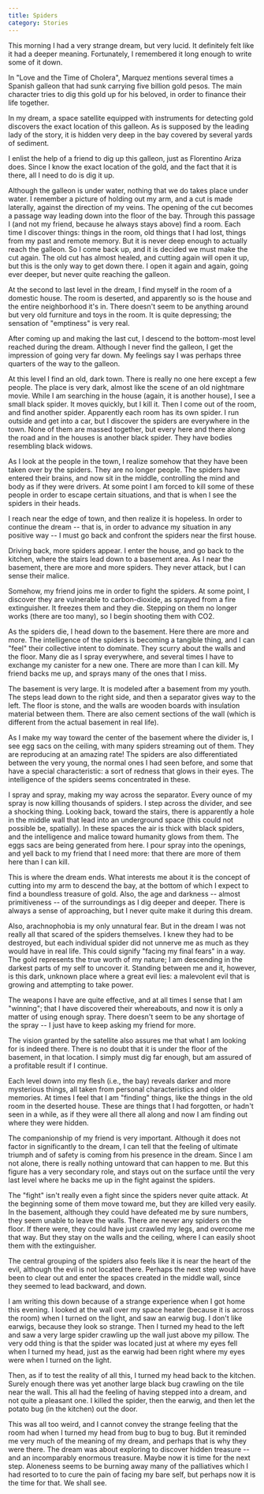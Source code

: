 ```yaml
---
title: Spiders
category: Stories
---
```


This morning I had a very strange dream, but very lucid.  It definitely
felt like it had a deeper meaning.  Fortunately, I remembered it long
enough to write some of it down.

In "Love and the Time of Cholera", Marquez mentions several times a
Spanish galleon that had sunk carrying five billion gold pesos.  The
main character tries to dig this gold up for his beloved, in order to
finance their life together.

In my dream, a space satellite equipped with instruments for detecting
gold discovers the exact location of this galleon.  As is supposed by
the leading lady of the story, it is hidden very deep in the bay covered
by several yards of sediment.

I enlist the help of a friend to dig up this galleon, just as Florentino
Ariza does.  Since I know the exact location of the gold, and the fact
that it is there, all I need to do is dig it up.

Although the galleon is under water, nothing that we do takes place
under water.  I remember a picture of holding out my arm, and a cut is
made laterally, against the direction of my veins.  The opening of the
cut becomes a passage way leading down into the floor of the bay.
Through this passage I (and not my friend, because he always stays
above) find a room.  Each time I discover things: things in the room,
old things that I had lost, things from my past and remote memory.  But
it is never deep enough to actually reach the galleon.  So I come back
up, and it is decided we must make the cut again.  The old cut has
almost healed, and cutting again will open it up, but this is the only
way to get down there.  I open it again and again, going ever deeper,
but never quite reaching the galleon.

At the second to last level in the dream, I find myself in the room of a
domestic house.  The room is deserted, and apparently so is the house
and the entire neighborhood it's in.  There doesn't seem to be anything
around but very old furniture and toys in the room.  It is quite
depressing; the sensation of "emptiness" is very real.

After coming up and making the last cut, I descend to the bottom-most
level reached during the dream.  Although I never find the galleon, I
get the impression of going very far down.  My feelings say I was
perhaps three quarters of the way to the galleon.

At this level I find an old, dark town.  There is really no one here
except a few people.  The place is very dark, almost like the scene of
an old nightmare movie.  While I am searching in the house (again, it is
another house), I see a small black spider.  It moves quickly, but I
kill it.  Then I come out of the room, and find another spider.
Apparently each room has its own spider.  I run outside and get into a
car, but I discover the spiders are everywhere in the town.  None of
them are massed together, but every here and there along the road and in
the houses is another black spider.  They have bodies resembling black
widows.

As I look at the people in the town, I realize somehow that they have
been taken over by the spiders.  They are no longer people.  The spiders
have entered their brains, and now sit in the middle, controlling the
mind and body as if they were drivers.  At some point I am forced to
kill some of these people in order to escape certain situations, and
that is when I see the spiders in their heads.

I reach near the edge of town, and then realize it is hopeless.  In
order to continue the dream -- that is, in order to advance my situation
in any positive way -- I must go back and confront the spiders near the
first house.

Driving back, more spiders appear.  I enter the house, and go back to
the kitchen, where the stairs lead down to a basement area.  As I near
the basement, there are more and more spiders.  They never attack, but I
can sense their malice.

Somehow, my friend joins me in order to fight the spiders.  At some
point, I discover they are vulnerable to carbon-dioxide, as sprayed from
a fire extinguisher.  It freezes them and they die.  Stepping on them no
longer works (there are too many), so I begin shooting them with CO2.

As the spiders die, I head down to the basement.  Here there are more
and more.  The intelligence of the spiders is becoming a tangible thing,
and I can "feel" their collective intent to dominate.  They scurry about
the walls and the floor.  Many die as I spray everywhere, and several
times I have to exchange my canister for a new one.  There are more than
I can kill.  My friend backs me up, and sprays many of the ones that I
miss.

The basement is very large.  It is modeled after a basement from my
youth.  The steps lead down to the right side, and then a separator
gives way to the left.  The floor is stone, and the walls are wooden
boards with insulation material between them.  There are also cement
sections of the wall (which is different from the actual basement in
real life).

As I make my way toward the center of the basement where the divider is,
I see egg sacs on the ceiling, with many spiders streaming out of them.
They are reproducing at an amazing rate!  The spiders are also
differentiated between the very young, the normal ones I had seen
before, and some that have a special characteristic: a sort of redness
that glows in their eyes.  The intelligence of the spiders seems
concentrated in these.

I spray and spray, making my way across the separator.  Every ounce of
my spray is now killing thousands of spiders.  I step across the
divider, and see a shocking thing.  Looking back, toward the stairs,
there is apparently a hole in the middle wall that lead into an
underground space (this could not possible be, spatially).  In these
spaces the air is thick with black spiders, and the intelligence and
malice toward humanity glows from them.  The eggs sacs are being
generated from here.  I pour spray into the openings, and yell back to
my friend that I need more: that there are more of them here than I can
kill.

This is where the dream ends.  What interests me about it is the concept
of cutting into my arm to descend the bay, at the bottom of which I
expect to find a boundless treasure of gold.  Also, the age and darkness
-- almost primitiveness -- of the surroundings as I dig deeper and
deeper.  There is always a sense of approaching, but I never quite make
it during this dream.

Also, arachnophobia is my only unnatural fear.  But in the dream I was
not really all that scared of the spiders themselves.  I knew they had
to be destroyed, but each individual spider did not unnerve me as much
as they would have in real life.  This could signify "facing my final
fears" in a way.  The gold represents the true worth of my nature; I am
descending in the darkest parts of my self to uncover it.  Standing
between me and it, however, is this dark, unknown place where a great
evil lies: a malevolent evil that is growing and attempting to take
power.

The weapons I have are quite effective, and at all times I sense that I
am "winning"; that I have discovered their whereabouts, and now it is
only a matter of using enough spray.  There doesn't seem to be any
shortage of the spray -- I just have to keep asking my friend for more.

The vision granted by the satellite also assures me that what I am
looking for is indeed there.  There is no doubt that it is under the
floor of the basement, in that location.  I simply must dig far enough,
but am assured of a profitable result if I continue.

Each level down into my flesh (i.e., the bay) reveals darker and more
mysterious things, all taken from personal characteristics and older
memories.  At times I feel that I am "finding" things, like the things
in the old room in the deserted house.  These are things that I had
forgotten, or hadn't seen in a while, as if they were all there all
along and now I am finding out where they were hidden.

The companionship of my friend is very important.  Although it does not
factor in significantly to the dream, I can tell that the feeling of
ultimate triumph and of safety is coming from his presence in the dream.
Since I am not alone, there is really nothing untoward that can happen
to me.  But this figure has a very secondary role, and stays out on the
surface until the very last level where he backs me up in the fight
against the spiders.

The "fight" isn't really even a fight since the spiders never quite
attack.  At the beginning some of them move toward me, but they are
killed very easily.  In the basement, although they could have defeated
me by sure numbers, they seem unable to leave the walls.  There are
never any spiders on the floor.  If there were, they could have just
crawled my legs, and overcome me that way.  But they stay on the walls
and the ceiling, where I can easily shoot them with the extinguisher.

The central grouping of the spiders also feels like it is near the heart
of the evil, although the evil is not located there.  Perhaps the next
step would have been to clear out and enter the spaces created in the
middle wall, since they seemed to lead backward, and down.

I am writing this down because of a strange experience when I got home
this evening.  I looked at the wall over my space heater (because it is
across the room) when I turned on the light, and saw an earwig bug.  I
don't like earwigs, because they look so strange.  Then I turned my head
to the left and saw a very large spider crawling up the wall just above
my pillow.  The very odd thing is that the spider was located just at
where my eyes fell when I turned my head, just as the earwig had been
right where my eyes were when I turned on the light.

Then, as if to test the reality of all this, I turned my head back to
the kitchen.  Surely enough there was yet another large black bug
crawling on the tile near the wall.  This all had the feeling of having
stepped into a dream, and not quite a pleasant one.  I killed the
spider, then the earwig, and then let the potato bug (in the kitchen)
out the door.

This was all too weird, and I cannot convey the strange feeling that the
room had when I turned my head from bug to bug to bug.  But it reminded
me very much of the meaning of my dream, and perhaps that is why they
were there.  The dream was about exploring to discover hidden treasure
-- and an incomparably enormous treasure.  Maybe now it is time for the
next step.  Aloneness seems to be burning away many of the palliatives
which I had resorted to to cure the pain of facing my bare self, but
perhaps now it is the time for that.  We shall see.


